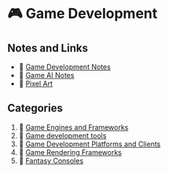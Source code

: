 # :video_game: Game Development

## Notes and Links

- :space_invader: [Game Development Notes](game-development-notes.md)
- :game_die: [Game AI Notes](game-ai-notest.md)
- :art: [Pixel Art](pixel-art.md)

## Categories

1. :file_folder: [Game Engines and Frameworks](game-engines-and-frameworks/)
2. :file_folder: [Game development tools](game-development-tools.md)
3. :file_folder: [Game Development Platforms and Clients](game-development-platforms/)
4. :file_folder: [Game Rendering Frameworks](game-rendering-frameworks/)
5. :file_folder: [Fantasy Consoles](fantasy-consoles/)

